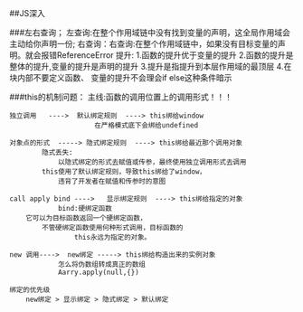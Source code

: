 ##JS深入
	
###左右查询；
	左查询:在整个作用域链中没有找到变量的声明，这全局作用域会主动给你声明一份;
	右查询：右查询:在整个作用域链中，如果没有目标变量的声明。就会报错ReferenceError
	提升:
		1.函数的提升优于变量的提升
		2.函数的提升是整体的提升,变量的提升是声明的提升
		3.提升是指提升到本层作用域的最顶层
		4.在块内部不要定义函数、
		   变量的提升不会理会if else这种条件暗示


###this的机制问题：
	主线:函数的调用位置上的调用形式！！！
	
	独立调用   ---->  默认绑定规则  ----> this绑给window
						 在严格模式底下会绑给undefined
							 
	对象点的形式  -----> 隐式绑定规则  ----> this绑给最近那个调用对象
			隐式丢失:
				以隐式绑定的形式去赋值或传参，最终使用独立调用形式去调用
			this使用了默认绑定规则，导致this绑给了window，
				违背了开发者在赋值和传参时的意图
									
	call apply bind ---->   显示绑定规则  ----> this绑给指定的对象
				bind:硬绑定函数
		它可以为目标函数返回一个硬绑定函数，
			不管硬绑定函数使用何种形式调用，目标函数的
					this永远为指定的对象。
								
	new 调用---->  new绑定 -----> this绑给构造出来的实例对象
				怎么将伪数组转成真正的数组
				Aarry.apply(null,{})
								
	绑定的优先级
		new绑定 > 显示绑定 > 隐式绑定 > 默认绑定
	

	
	

	